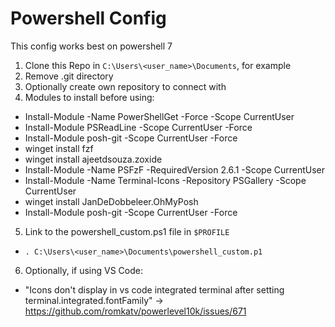 # Powershell Config

This config works best on powershell 7

1. Clone this Repo in `C:\Users\<user_name>\Documents`, for example
2. Remove .git directory
3. Optionally create own repository to connect with
4. Modules to install before using:
  - Install-Module -Name PowerShellGet -Force -Scope CurrentUser
  - Install-Module PSReadLine -Scope CurrentUser -Force
  - Install-Module posh-git -Scope CurrentUser -Force
  - winget install fzf
  - winget install ajeetdsouza.zoxide
  - Install-Module -Name PSFzF -RequiredVersion 2.6.1 -Scope CurrentUser
  - Install-Module -Name Terminal-Icons -Repository PSGallery -Scope CurrentUser
  - winget install JanDeDobbeleer.OhMyPosh
  - Install-Module posh-git -Scope CurrentUser -Force
5. Link to the powershell_custom.ps1 file in `$PROFILE`
  - `. C:\Users\<user_name>\Documents\powershell_custom.p1`
6. Optionally, if using VS Code:
  - "Icons don't display in vs code integrated terminal after setting terminal.integrated.fontFamily" -> https://github.com/romkatv/powerlevel10k/issues/671
